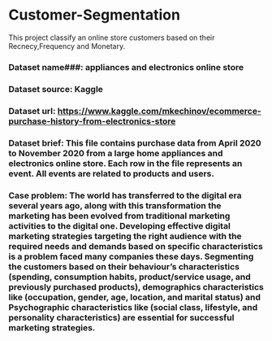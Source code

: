 # Customer-Segmentation
This project classify an online store customers based on their Recnecy,Frequency and Monetary.

### Dataset name###: appliances and electronics online store
### Dataset source: Kaggle
### Dataset url: https://www.kaggle.com/mkechinov/ecommerce-purchase-history-from-electronics-store
### Dataset brief:  This file contains purchase data from April 2020 to November 2020 from a large home appliances and electronics online store. Each row in the file represents an event. All events are related to products and users. 
### Case problem: The world has transferred to the digital era several years ago, along with this transformation the marketing has been evolved from traditional marketing activities to the digital one. Developing effective digital marketing strategies targeting the right audience with the required needs and demands based on specific characteristics is a problem faced many companies these days. Segmenting the customers based on their behaviour’s characteristics (spending, consumption habits, product/service usage, and previously purchased products), demographics characteristics like (occupation, gender, age, location, and marital status) and Psychographic characteristics like (social class, lifestyle, and personality characteristics) are essential for successful marketing strategies.

